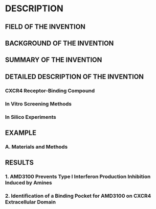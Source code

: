# DESCRIPTION

## FIELD OF THE INVENTION

## BACKGROUND OF THE INVENTION

## SUMMARY OF THE INVENTION

## DETAILED DESCRIPTION OF THE INVENTION

### CXCR4 Receptor-Binding Compound

### In Vitro Screening Methods

### In Silico Experiments

## EXAMPLE

### A. Materials and Methods

## RESULTS

### 1. AMD3100 Prevents Type I Interferon Production Inhibition Induced by Amines

### 2. Identification of a Binding Pocket for AMD3100 on CXCR4 Extracellular Domain

